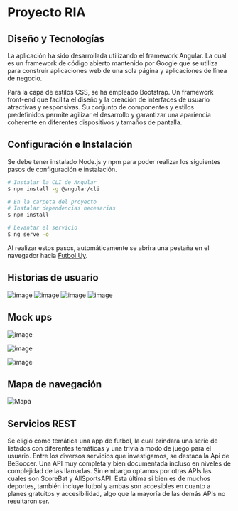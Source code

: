 # Proyecto RIA

## Diseño y Tecnologías
La aplicación ha sido desarrollada utilizando el framework Angular. La cual es un framework de código abierto mantenido por Google que se utiliza para construir aplicaciones web de una sola página y aplicaciones de línea de negocio. 

Para la capa de estilos CSS, se ha empleado Bootstrap. Un framework front-end que facilita el diseño y la creación de interfaces de usuario atractivas y responsivas. Su conjunto de componentes y estilos predefinidos permite agilizar el desarrollo y garantizar una apariencia coherente en diferentes dispositivos y tamaños de pantalla.

## Configuración e Instalación
 Se debe tener instalado Node.js y npm para poder realizar los siguientes pasos de configuración e instalación.

 ```bash
# Instalar la CLI de Angular
$ npm install -g @angular/cli

# En la carpeta del proyecto
# Instalar dependencias necesarias
$ npm install

# Levantar el servicio 
$ ng serve -o

```
Al realizar estos pasos, automáticamente se abrira una pestaña en el navegador hacia [Futbol.Uy](http://localhost:4200/).

## Historias de usuario
![image](https://github.com/BrunoEspalter/ProyectoRIA/assets/81487084/16740eeb-fd46-42c4-ad29-3f64ff4ad258)
![image](https://github.com/BrunoEspalter/ProyectoRIA/assets/81487084/03dc4b68-cb46-4198-8198-421f75a52450)
![image](https://github.com/BrunoEspalter/ProyectoRIA/assets/81487084/0583151c-110d-4cdb-bb8f-9743fdec757b)
![image](https://github.com/BrunoEspalter/ProyectoRIA/assets/81487084/eae49887-0819-487f-8b3b-bb412e599ae1)


## Mock ups 
![image](https://github.com/BrunoEspalter/ProyectoRIA/assets/81487084/976b07cb-2d8f-4999-bfad-6a54cdc67e23)

![image](https://github.com/BrunoEspalter/ProyectoRIA/assets/81487084/682d986c-c190-4d4b-928a-9fe4ed2e6142)

![image](https://github.com/BrunoEspalter/ProyectoRIA/assets/81487084/948649d1-5697-40c1-9b7e-99398a240fd6)


## Mapa de navegación 
![Mapa](https://github.com/BrunoEspalter/ProyectoRIA/assets/81487084/cafb3fec-2da7-4953-932e-f757fd04b438)

## Servicios REST
Se eligió como temática una app de futbol, la cual brindara una serie de listados con diferentes temáticas y una trivia a modo de juego para el usuario. Entre los diversos servicios que investigamos, se destaca la Api de BeSoccer. Una API muy completa y bien documentada incluso en niveles de complejidad de las llamadas. Sin embargo optamos por otras APIs las cuales son ScoreBat y AllSportsAPI. Esta última si bien es de muchos deportes, también incluye futbol y ambas son accesibles en cuanto a planes gratuitos  y accesibilidad, algo que la mayoría de las demás APIs no resultaron ser.
